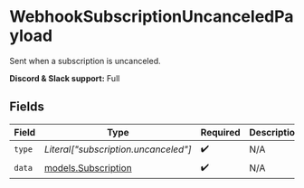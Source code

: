 # WebhookSubscriptionUncanceledPayload

Sent when a subscription is uncanceled.

**Discord & Slack support:** Full


## Fields

| Field                                            | Type                                             | Required                                         | Description                                      | Example                                          |
| ------------------------------------------------ | ------------------------------------------------ | ------------------------------------------------ | ------------------------------------------------ | ------------------------------------------------ |
| `type`                                           | *Literal["subscription.uncanceled"]*             | :heavy_check_mark:                               | N/A                                              | subscription.uncanceled                          |
| `data`                                           | [models.Subscription](../models/subscription.md) | :heavy_check_mark:                               | N/A                                              |                                                  |